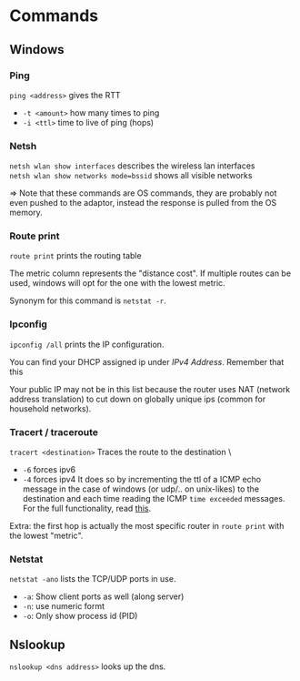 # Commands
## Windows
### Ping
`ping <address>` gives the RTT
* `-t <amount>` how many times to ping
* `-i <ttl>` time to live of ping (hops) 

### Netsh
`netsh wlan show interfaces` describes the wireless lan interfaces \
`netsh wlan show networks mode=bssid` shows all visible networks

=> Note that these commands are OS commands, they are probably not even pushed to the adaptor, instead the response is pulled from the OS memory.

### Route print
`route print` prints the routing table

The metric column represents the "distance cost". If multiple routes can be used, windows will opt for the one with the lowest metric.

Synonym for this command is `netstat -r`.


### Ipconfig
`ipconfig /all` prints the IP configuration. 

You can find your DHCP assigned ip under _IPv4 Address_. Remember that this

Your public IP may not be in this list because the router uses NAT (network address translation) to cut down on globally unique ips (common for household networks).

### Tracert / traceroute
`tracert <destination>` Traces the route to the destination \
* `-6` forces ipv6
* `-4` forces ipv4
It does so by incrementing the ttl of a ICMP echo message in the case of windows (or udp/.. on unix-likes) to the destination and each time reading the ICMP `time exceeded` messages. For the full functionality, read [this](https://en.wikipedia.org/wiki/Traceroute).

Extra: the first hop is actually the most specific router in `route print` with the lowest "metric".

### Netstat
`netstat -ano` lists the TCP/UDP ports in use.

* `-a`: Show client ports as well (along server)
* `-n`: use numeric formt
* `-o`: Only show process id (PID)

## Nslookup
`nslookup <dns address>` looks up the dns.
